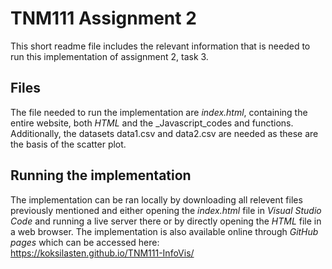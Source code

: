 # TNM111 Assignment 2
This short readme file includes the relevant information that is needed to run this implementation of assignment 2, task 3.

## Files
The file needed to run the implementation are _index.html_, containing the entire website, both _HTML_ and the _Javascript_codes and functions. Additionally, the datasets data1.csv and data2.csv are needed as these are the basis of the scatter plot.

## Running the implementation
The implementation can be ran locally by downloading all relevent files previously mentioned and either opening the _index.html_ file in _Visual Studio Code_ and running a live server there or by directly opening the _HTML_ file in a web browser. The implementation is also available online through _GitHub pages_ which can be accessed here:\
https://koksilasten.github.io/TNM111-InfoVis/
